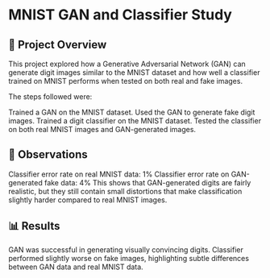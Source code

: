# MNIST GAN and Classifier Study
## 📌 Project Overview

This project explored how a Generative Adversarial Network (GAN) can generate digit images similar to the MNIST dataset and how well a classifier trained on MNIST performs when tested on both real and fake images.

The steps followed were:

Trained a GAN on the MNIST dataset.
Used the GAN to generate fake digit images.
Trained a digit classifier on the MNIST dataset.
Tested the classifier on both real MNIST images and GAN-generated images.

## 🔬 Observations
Classifier error rate on real MNIST data: 1%
Classifier error rate on GAN-generated fake data: 4%
This shows that GAN-generated digits are fairly realistic, but they still contain small distortions that make classification slightly harder compared to real MNIST images.

## 📊 Results
GAN was successful in generating visually convincing digits.
Classifier performed slightly worse on fake images, highlighting subtle differences between GAN data and real MNIST data.
